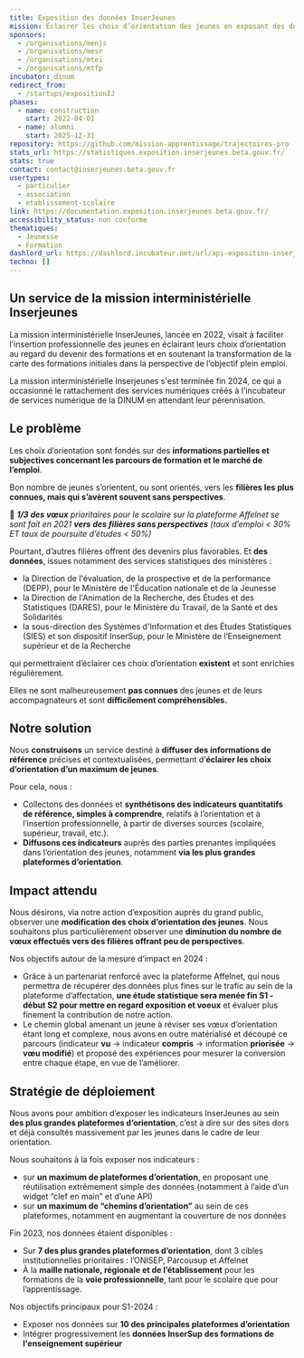 ```yaml
---
title: Exposition des données InserJeunes
mission: Éclairer les choix d’orientation des jeunes en exposant des données pertinentes relatives aux parcours de formation et à l’insertion professionnelle
sponsors:
  - /organisations/menjs
  - /organisations/mesr
  - /organisations/mtei
  - /organisations/mtfp
incubator: dinum
redirect_from:
  - /startups/expositionIJ
phases:
  - name: construction
    start: 2022-04-01
  - name: alumni
    start: 2025-12-31
repository: https://github.com/mission-apprentissage/trajectoires-pro
stats_url: https://statistiques.exposition.inserjeunes.beta.gouv.fr/
stats: true
contact: contact@inserjeunes.beta.gouv.fr
usertypes:
  - particulier
  - association
  - etablissement-scolaire
link: https://documentation.exposition.inserjeunes.beta.gouv.fr/
accessibility_status: non conforme
thematiques:
  - Jeunesse
  - Formation
dashlord_url: https://dashlord.incubateur.net/url/api-exposition-inserjeunes-beta-gouv-fr/
techno: []
---
```

## Un service de la mission interministérielle Inserjeunes

La mission interministérielle InserJeunes, lancée en 2022, visait à faciliter l'insertion professionnelle des jeunes en éclairant leurs choix d’orientation au regard du devenir des formations et en soutenant la transformation de la carte des formations initiales dans la perspective de l’objectif plein emploi. 

La mission interministérielle Inserjeunes s'est terminée fin 2024, ce qui a occasionné le rattachement des services numériques créés à l'incubateur de services numérique de la DINUM en attendant leur pérennisation.  

## Le problème

Les choix d’orientation sont fondés sur des **informations partielles et subjectives concernant les parcours de formation et le marché de l’emploi**.

Bon nombre de jeunes s’orientent, ou sont orientés, vers les **filières les plus connues, mais qui s’avèrent souvent sans perspectives**.

🔎 ***1/3 des vœux** prioritaires pour le scolaire sur la plateforme Affelnet se sont fait en 2021 **vers des filières sans perspectives** (taux d’emploi < 30% ET taux de poursuite d’études < 50%)*

Pourtant, d’autres filières offrent des devenirs plus favorables. Et **des données**, issues notamment des services statistiques des ministères : 
- la Direction de l'évaluation, de la prospective et de la performance (DEPP), pour le Ministère de l'Éducation nationale et de la Jeunesse
- la Direction de l'Animation de la Recherche, des Études et des Statistiques (DARES), pour le Ministère du Travail, de la Santé et des Solidarités
- la sous-direction des Systèmes d'Information et des Études Statistiques (SIES) et son dispositif InserSup, pour le Ministère de l’Enseignement supérieur et de la Recherche

qui permettraient d’éclairer ces choix d’orientation **existent** et sont enrichies régulièrement.

Elles ne sont malheureusement **pas connues** des jeunes et de leurs accompagnateurs et sont **difficilement compréhensibles.**

## Notre solution

Nous **construisons** un service destiné à **diffuser des informations de référence** précises et contextualisées, permettant d’**éclairer les choix d’orientation d’un maximum de jeunes**.

Pour cela, nous :

- Collectons des données et **synthétisons des indicateurs quantitatifs de référence, simples à comprendre**, relatifs à l’orientation et à l’insertion professionnelle, à partir de diverses sources (scolaire, supérieur, travail, etc.).
- **Diffusons ces indicateurs** auprès des parties prenantes impliquées dans l’orientation des jeunes, notamment **via les plus grandes plateformes d’orientation**.

## Impact attendu

Nous désirons, via notre action d’exposition auprès du grand public, observer une **modification des choix d’orientation des jeunes**. Nous souhaitons plus particulièrement observer une **diminution du nombre de vœux effectués vers des filières offrant peu de perspectives**.

Nos objectifs autour de la mesure d’impact en 2024 : 

- Grâce à un partenariat renforcé avec la plateforme Affelnet, qui nous permettra de récupérer des données plus fines sur le trafic au sein de la plateforme d’affectation, **une étude statistique sera menée fin S1 - début S2 pour mettre en regard exposition et voeux** et  évaluer plus finement la contribution de notre action.
- Le chemin global amenant un jeune à réviser ses vœux d’orientation étant long et complexe, nous avons en outre matérialisé et découpé ce parcours (indicateur **vu** → indicateur **compris** → information **priorisée** → **vœu modifié**) et proposé des expériences pour mesurer la conversion entre chaque étape, en vue de l’améliorer.

## Stratégie de déploiement

Nous avons pour ambition d’exposer les indicateurs InserJeunes au sein **des plus grandes plateformes d’orientation**, c’est à dire sur des sites dors et déjà consultés massivement par les jeunes dans le cadre de leur orientation.

Nous souhaitons à la fois exposer nos indicateurs : 

- sur **un maximum de plateformes d’orientation**, en proposant une réutilisation extrêmement simple des données (notamment à l’aide d’un widget “clef en main” et d’une API)
- sur **un maximum de “chemins d’orientation”** au sein de ces plateformes, notamment en augmentant la couverture de nos données

Fin 2023, nos données étaient disponibles : 

- Sur **7 des plus grandes plateformes d’orientation**, dont 3 cibles institutionnelles prioritaires : l’ONISEP, Parcousup et Affelnet
- À la **maille nationale, régionale et de l’établissement** pour les formations de la **voie professionnelle**, tant pour le scolaire que pour l’apprentissage.

Nos objectifs principaux pour S1-2024 : 

- Exposer nos données sur **10 des principales plateformes d’orientation**
- Intégrer progressivement les **données InserSup des formations de l'enseignement supérieur**
